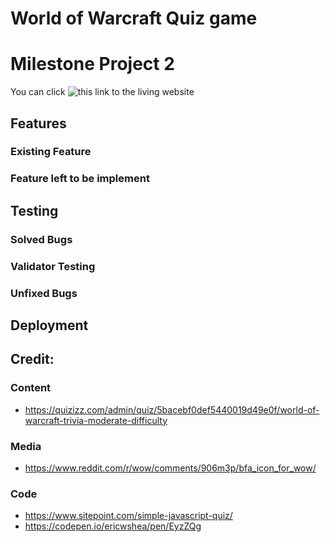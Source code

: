 # World of Warcraft Quiz game
# Milestone Project 2
You can click ![this link]() to the living website
## Features
### Existing Feature
### Feature left to be implement

## Testing
### Solved Bugs
### Validator Testing
### Unfixed Bugs

## Deployment

## Credit:
### Content
* https://quizizz.com/admin/quiz/5bacebf0def5440019d49e0f/world-of-warcraft-trivia-moderate-difficulty
### Media
* https://www.reddit.com/r/wow/comments/906m3p/bfa_icon_for_wow/
### Code
* https://www.sitepoint.com/simple-javascript-quiz/
* https://codepen.io/ericwshea/pen/EyzZQg
